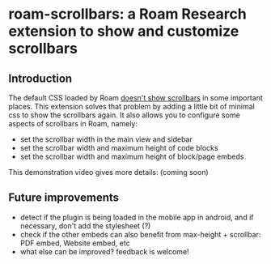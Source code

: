 # roam-scrollbars: a Roam Research extension to show and customize scrollbars

## Introduction

The default CSS loaded by Roam [doesn't show scrollbars](https://github.com/paulovieira/roam-scrollbars/issues/1) in some important places. This extension solves that problem by adding a little bit of minimal css to show the scrollbars again. It also allows you to configure some aspects of scrollbars in Roam, namely:

- set the scrollbar width in the main view and sidebar
- set the scrollbar width and maximum height of code blocks
- set the scrollbar width and maximum height of block/page embeds

This demonstration video gives more details: (coming soon)

## Future improvements

- detect if the plugin is being loaded in the mobile app in android, and if necessary, don't add the stylesheet (?)
- check if the other embeds can also benefit from max-height + scrollbar: PDF embed, Website embed, etc
- what else can be improved? feedback is welcome!

